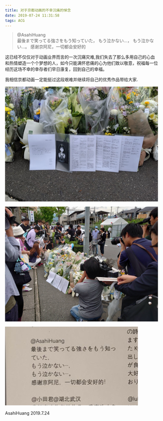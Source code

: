 ```yaml
---
title: 对于京都动画的不幸沉痛的悼念
date: 2019-07-24 11:31:58
tags: ACG
---
```


> @AsahiHuang  
> 最後まで笑ってる強さをもう知っていた，
> もう泣かない…，
> もう泣かない…。 
> 感谢京阿尼，一切都会安好的

<!--more-->

这已经不仅仅对于动画业界而言的一次沉痛灾难,我们失去了那么多用自己的心血和热情塑造一个个梦想的人，如今只能满怀悲痛的心为他们致以敬意，祝福每一位经历这场不幸的幸存者们早日康复，回到自己的幸福。

我相信京都动画一定能挺过这段艰难并继续将自己的优秀作品带给大家.	

![1](对于京都动画的不幸沉痛的悼念/IMG_9865.jpg)

![2](对于京都动画的不幸沉痛的悼念/IMG_9870.jpg)

![3](对于京都动画的不幸沉痛的悼念/IMG_9878.jpg)



AsahiHuang
2019.7.24